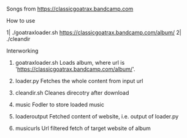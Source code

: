 Songs from https://classicgoatrax.bandcamp.com

How to use

1| ./goatraxloader.sh https://classicgoatrax.bandcamp.com/album/<ALBUMNAME>
2| ./cleandir

Interworking

1. goatraxloader.sh
Loads album, where url is 'https://classicgoatrax.bandcamp.com/album/<NAME>'.

2. loader.py
Fetches the whole content from input url 

3. cleandir.sh
Cleanes direcotry after download

4. music
Fodler to store loaded music

5. loaderoutput
Fetched content of website, i.e. output of loader.py

6. musicurls
Url filtered fetch of target website of album
